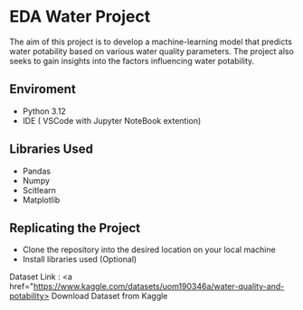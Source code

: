# EDA Water Project
The aim of this project is to develop a machine-learning model that predicts water potability based on various water quality parameters. The project also seeks to gain insights into the factors influencing water potability. 

## Enviroment 
- Python 3.12
- IDE ( VSCode with Jupyter NoteBook extention)

## Libraries Used
- Pandas
- Numpy
- Scitlearn 
- Matplotlib

## Replicating the Project
- Clone the repository into the desired location on your local machine 
- Install libraries used (Optional)

Dataset Link : <a href="https://www.kaggle.com/datasets/uom190346a/water-quality-and-potability> Download Dataset from Kaggle </a>
